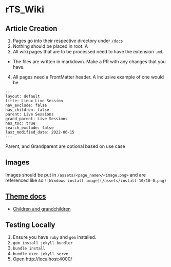 # rTS_Wiki
## Article Creation
1. Pages go into their respective directory under `/docs`
2. Nothing should be placed in root. A
3. All wiki pages that are to be processed need to have the extension `.md`. 
  * The files are written in markdown. Make a PR with any changes that you have.
4. All pages need a FrontMatter header. A inclusive example of one would be
  ```
  ---
  layout: default
  title: Linux Live Session
  nav_exclude: false
  has_children: false
  parent: Live Sessions
  grand_parent: Live Sessions
  has_toc: true
  search_exclude: false
  last_modified_date: 2022-06-15
  ---
  ```
 Parent, and Grandparent are optional based on use case

## Images
Images should be put in `/assets/<page_name>/<image.png>` and are referenced like so `![Windows install image](/assets/install-10/10-0.png)`

## [Theme docs](https://just-the-docs.github.io/just-the-docs/)
* [Children and grandchildren](https://just-the-docs.github.io/just-the-docs/docs/navigation-structure/#pages-with-children)

## Testing Locally
1. Ensure you have `ruby` and `gem` installed.
2. `gem install jekyll bundler`
3. `bundle install`
4. `bundle exec jekyll serve`
5. Open http://localhost:4000/

